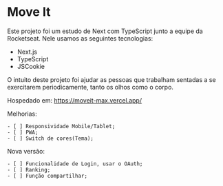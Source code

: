 # Move It
Este projeto foi um estudo de Next com TypeScript junto a equipe da Rocketseat. Nele usamos as seguintes tecnologias:
 - Next.js
 - TypeScript
 - JSCookie

O intuito deste projeto foi ajudar as pessoas que trabalham sentadas a se exercitarem periodicamente, tanto os olhos como o corpo.

Hospedado em: https://moveit-max.vercel.app/

Melhorias:

    - [ ] Responsividade Mobile/Tablet;
    - [ ] PWA;
    - [ ] Switch de cores(Tema);

Nova versão:

    - [ ] Funcionalidade de Login, usar o OAuth;
    - [ ] Ranking;
    - [ ] Função compartilhar;